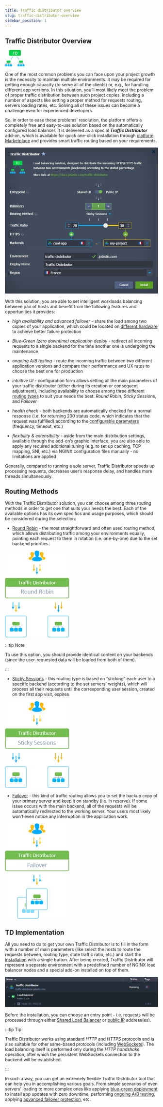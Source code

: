 ```yaml
---
title: Traffic distributor overview
slug: traffic-distributor-overview
sidebar_position: 1
---
```


## Traffic Distributor Overview

<div style={{
    display: 'grid',
    gridTemplateColumns: '0.15fr 1fr',
    gap: '10px'
}}>
<div>
<div style={{
    display: 'flex',
    alignItems: 'center',
    justifyContent: 'cetner',
}}>

![Locale Dropdown](./img/TrafficDistributorOverview/01-traffic-distributor-logo.png)

</div>
</div>
<div>

One of the most common problems you can face upon your project growth is the necessity to maintain multiple environments. It may be required for getting enough capacity (to serve all of the clients) or, e.g., for handling different app versions. In this situation, you’ll most likely meet the problem of proper traffic distribution between such project copies, including a number of aspects like setting a proper method for requests routing, servers loading rates, etc. Solving all of these issues can become a challenge even for experienced developers.

</div>
</div>

So, in order to ease these problems' resolution, the platform offers a completely free and easy-to-use solution based on the automatically configured load balancer. It is delivered as a special **_Traffic Distributor_** add-on, which is available for quick one-click installation through [platform Marketplace](/docs/deployment-tools/cloud-scripting-&-jps/marketplace) and provides smart traffic routing based on your requirements.

<div style={{
    display:'flex',
    justifyContent: 'center',
    margin: '0 0 1rem 0'
}}>

![Locale Dropdown](./img/TrafficDistributorOverview/02-traffic-distributor-package.png)

</div>

With this solution, you are able to set intelligent workloads balancing between pair of hosts and benefit from the following features and opportunities it provides:

- _high availability and advanced failover_ - share the load among two copies of your application, which could be located on [different hardware](/docs/environment-management/environment-regions/choosing-a-region) to achieve better failure protection

- _Blue-Green (zero downtime) application deploy_ - redirect all incoming requests to a single backend for the time another one is undergoing the maintenance

- _ongoing A/B testing_ - route the incoming traffic between two different application versions and compare their performance and UX rates to choose the best one for production

- _intuitive UI_ - configuration form allows setting all the main parameters of your traffic distributor (either during its creation or consequent adjustment), including availability to choose among three different [routing types](/docs/application-setting/traffic-distributor/traffic-distributor-overview#routing-methods) to suit your needs the best: _Round Robin, Sticky Sessions_, and _Failover_

- _health check_ - both backends are automatically checked for a normal response (i.e. for returning 200 status code, which indicates that the request was fulfilled) according to the [configurable parameters](/docs/application-setting/traffic-distributor/use-cases/failover-protection) (frequency, timeout, etc.)

- _flexibility & extensibility_ - aside from the main distribution settings, available through the add-on’s graphic interface, you are also able to apply any required additional tuning (e.g. to set up caching, TCP mapping, SNI, etc.) via NGINX configuration files manually - no limitations are applied

Generally, compared to running a sole server, Traffic Distributor speeds up processing requests, decreases user’s response delay, and handles more threads simultaneously.

## Routing Methods

With the Traffic Distributor solution, you can choose among three routing methods in order to get one that suits your needs the best. Each of the available options has its own specifics and usage purposes, which should be considered during the selection:

- [Round Robin](/docs/application-setting/traffic-distributor/routing-methods/round-robin) - the most straightforward and often used routing method, which allows distributing traffic among your environments equally, pointing each request to them in rotation (i.e. one-by-one) due to the set backend priorities.

<div style={{
    display:'flex',
    justifyContent: 'center',
    margin: '0 0 1rem 0'
}}>

![Locale Dropdown](./img/TrafficDistributorOverview/03-traffic-distributor-round-robin-routing.png)

</div>

:::tip Note

To use this option, you should provide identical content on your backends (since the user-requested data will be loaded from both of them).

:::

- [Sticky Sessions](/docs/application-setting/traffic-distributor/routing-methods/sticky-sessions) - this routing type is based on “sticking” each user to a specific backend (according to the set servers' weights), which will process all their requests until the corresponding user session, created on the first app visit, expires

<div style={{
    display:'flex',
    justifyContent: 'center',
    margin: '0 0 1rem 0'
}}>

![Locale Dropdown](./img/TrafficDistributorOverview/04-traffic-distributor-sticky-sessions-routing.png)

</div>

- [Failover](/docs/application-setting/traffic-distributor/routing-methods/failover) - this kind of traffic routing allows you to set the backup copy of your primary server and keep it on standby (i.e. in reserve). If some issue occurs with the main backend, all of the requests will be automatically redirected to the working server. Your users most likely won’t even notice any interruption in the application work.

<div style={{
    display:'flex',
    justifyContent: 'center',
    margin: '0 0 1rem 0'
}}>

![Locale Dropdown](./img/TrafficDistributorOverview/05-traffic-distributor-failover-routing.png)

</div>

## TD Implementation

All you need to do to get your own Traffic Distributor is to fill in the form with a number of main parameters (like select the hosts to route the requests between, routing type, state traffic ratio, etc.) and start the [installation](/docs/application-setting/traffic-distributor/traffic-distributor-installation) with a single button. After being created, Traffic Distributor will represent a separate environment with a predefined number of NGINX load balancer nodes and a special add-on installed on top of them.

<div style={{
    display:'flex',
    justifyContent: 'center',
    margin: '0 0 1rem 0'
}}>

![Locale Dropdown](./img/TrafficDistributorOverview/06-traffic-distributor-environment.png)

</div>

Before the installation, you can choose an entry point - i.e. requests will be processed through either [Shared Load Balancer](/docs/application-setting/external-access-to-applications/shared-load-balancer) or [public IP](/docs/application-setting/external-access-to-applications/public-ip) address(es).

:::tip Tip

Traffic Distributor works using standard _HTTP_ and _HTTPS_ protocols and is also suitable for other same-based protocols (including [WebSockets](/docs/deployment-tools/web-sockets/websockets-support)). The load balancing itself is performed only during the _HTTP handshake_ operation, after which the persistent WebSockets connection to the backend will be established.

:::

In such a way, you can get an extremely flexible Traffic Distributor tool that can help you in accomplishing various goals. From simple scenarios of even servers' loading to more complex ones like applying [blue-green deployment](/docs/application-setting/traffic-distributor/use-cases/blue-green-deploy) to install app updates with zero downtime, performing [ongoing A/B testing](/docs/application-setting/traffic-distributor/use-cases/a-b-testing), applying [advanced failover protection](/docs/application-setting/traffic-distributor/use-cases/failover-protection), etc.
